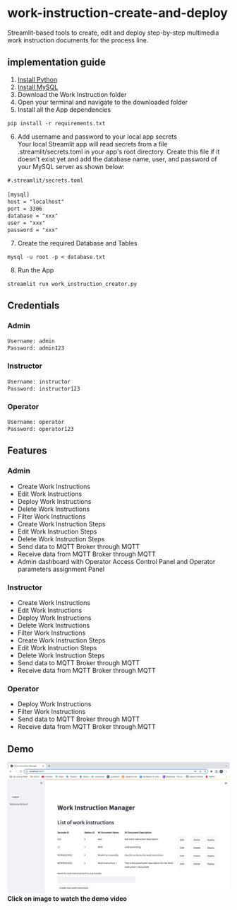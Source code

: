 # work-instruction-create-and-deploy
Streamlit-based tools to create, edit and deploy step-by-step multimedia work instruction documents for the process line.

## implementation guide
1. [Install Python](https://www.python.org/downloads/)  
2. [Install MySQL](https://dev.mysql.com/doc/mysql-getting-started/en/)  
3. Download the Work Instruction folder 
4. Open your terminal and navigate to the downloaded folder
5. Install all the App dependencies  
```console 
pip install -r requirements.txt
```  
6. Add username and password to your local app secrets  
  Your local Streamlit app will read secrets from a file .streamlit/secrets.toml in your app's root directory. Create this file if it doesn't exist yet and add the database name, user, and password of your MySQL server as shown below:  
  ```console 
#.streamlit/secrets.toml

[mysql]
host = "localhost"
port = 3306
database = "xxx"
user = "xxx"
password = "xxx"
```  

7. Create the required Database and Tables  
```console 
mysql -u root -p < database.txt
```  
8. Run the App  
```console 
streamlit run work_instruction_creator.py
```  


## Credentials
### Admin
```console 
Username: admin  
Password: admin123
```  

### Instructor
```console 
Username: instructor  
Password: instructor123
```  

### Operator
```console 
Username: operator  
Password: operator123
```  


## Features  
### Admin
- Create Work Instructions
- Edit Work Instructions
- Deploy Work Instructions
- Delete Work Instructions
- Filter Work Instructions
- Create Work Instruction Steps
- Edit Work Instruction Steps
- Delete Work Instruction Steps
- Send data to MQTT Broker through MQTT
- Receive data from MQTT Broker through MQTT
- Admin dashboard with Operator Access Control Panel and Operator parameters assignment Panel 

### Instructor
- Create Work Instructions
- Edit Work Instructions
- Deploy Work Instructions
- Delete Work Instructions
- Filter Work Instructions
- Create Work Instruction Steps
- Edit Work Instruction Steps
- Delete Work Instruction Steps
- Send data to MQTT Broker through MQTT
- Receive data from MQTT Broker through MQTT

### Operator
- Deploy Work Instructions
- Filter Work Instructions
- Send data to MQTT Broker through MQTT
- Receive data from MQTT Broker through MQTT

## Demo  
[![Demo Video](multimedia/img.png)](multimedia/Work_Instruction_vid.mov)  
**Click on image to watch the demo video**
